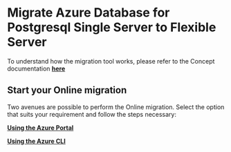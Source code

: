 # Migrate Azure Database for Postgresql Single Server to Flexible Server

To understand how the migration tool works, please refer to the Concept documentation [**here**](https://learn.microsoft.com/azure/postgresql/migrate/concepts-single-to-flexible)

## Start your Online migration
Two avenues are possible to perform the Online migration. Select the option that suits your requirement and follow the steps necessary:

[**Using the Azure Portal**](./single2flexibleonline-migrate-using-the-azure-portal.md)

[**Using the Azure CLI**](./single2flexibleonline-migrate-using-the-azure-cli.md)